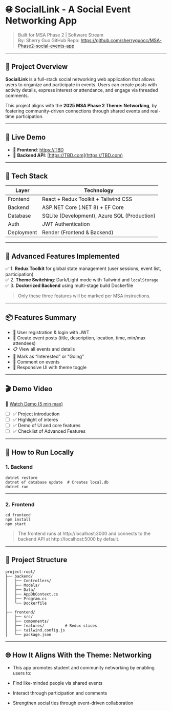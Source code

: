 # 🌐 SocialLink - A Social Event Networking App

> Built for MSA Phase 2 | Software Stream  
> By: Sherry Guo 
> GitHub Repo: https://github.com/sherryguocc/MSA-Phase2-social-events-app

---

## 🎯 Project Overview

**SocialLink** is a full-stack social networking web application that allows users to organize and participate in events. Users can create posts with activity details, express interest or attendance, and engage via threaded comments.

This project aligns with the **2025 MSA Phase 2 Theme: Networking**, by fostering community-driven connections through shared events and real-time participation.

---

## 🚀 Live Demo

- 🔗 **Frontend**: [https://TBD](https://TBD.com)
- 🔗 **Backend API**: [https://TBD.com](https://TBD.com)

---

## 🧰 Tech Stack

| Layer      | Technology                        |
|------------|-----------------------------------|
| Frontend   | React + Redux Toolkit + Tailwind CSS |
| Backend    | ASP.NET Core (.NET 8) + EF Core    |
| Database   | SQLite (Development), Azure SQL (Production) |
| Auth       | JWT Authentication                |
| Deployment | Render (Frontend & Backend)       |

---

## 🧠 Advanced Features Implemented

✅ 1. **Redux Toolkit** for global state management (user sessions, event list, participation)  
✅ 2. **Theme Switching**: Dark/Light mode with Tailwind and `localStorage`  
✅ 3. **Dockerized Backend** using multi-stage build Dockerfile  

> Only these three features will be marked per MSA instructions.

---

## 📦 Features Summary

- 👥 User registration & login with JWT
- 📝 Create event posts (title, description, location, time, min/max attendees)
- 📋 View all events and details
- 🔁 Mark as “Interested” or “Going”
- 💬 Comment on events
- 📄 Responsive UI with theme toggle

---

## 🎬 Demo Video

🎥 [Watch Demo (5 min max)](https://TBD.com)

- [ ] ✅ Project introduction
- [ ] ✅ Highlight of interes
- [ ] ✅ Demo of UI and core features
- [ ] ✅ Checklist of Advanced Features

---

## 🔧 How to Run Locally

### 1. Backend

```cd backend
dotnet restore
dotnet ef database update  # Creates local.db
dotnet run
```


---

### 2. Frontend

```
cd frontend
npm install
npm start
```

> The frontend runs at http://localhost:3000 and connects to the backend API at http://localhost:5000 by default.

---

## 🔧 Project Structure

```plaintext
project-root/
├── backend/
│   ├── Controllers/
│   ├── Models/
│   ├── Data/
│   ├── AppDbContext.cs
│   ├── Program.cs
│   └── Dockerfile
│
├── frontend/
│   ├── src/
│   ├── components/
│   ├── features/         # Redux slices
│   ├── tailwind.config.js
│   └── package.json
```
---

## 🌐 How It Aligns With the Theme: Networking

- This app promotes student and community networking by enabling users to:

- Find like-minded people via shared events

- Interact through participation and comments

- Strengthen social ties through event-driven collaboration